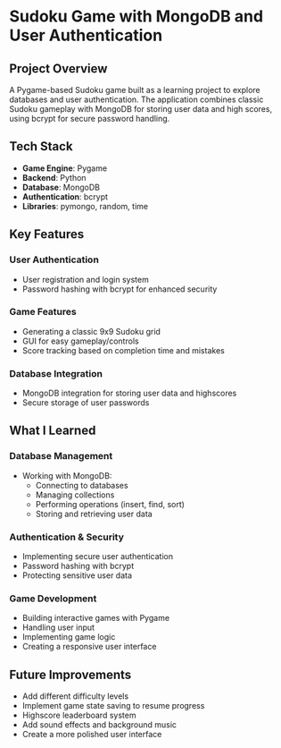 # Sudoku Game with MongoDB and User Authentication 

## Project Overview
A Pygame-based Sudoku game built as a learning project to explore databases and user authentication. The application combines classic Sudoku gameplay with MongoDB for storing user data and high scores, using bcrypt for secure password handling.

## Tech Stack
- **Game Engine**: Pygame
- **Backend**: Python
- **Database**: MongoDB
- **Authentication**: bcrypt
- **Libraries**: pymongo, random, time

## Key Features

### User Authentication
- User registration and login system
- Password hashing with bcrypt for enhanced security

### Game Features
- Generating a classic 9x9 Sudoku grid
- GUI for easy gameplay/controls
- Score tracking based on completion time and mistakes 

### Database Integration
- MongoDB integration for storing user data and highscores
- Secure storage of user passwords

## What I Learned

### Database Management
- Working with MongoDB:
  - Connecting to databases
  - Managing collections
  - Performing operations (insert, find, sort)
  - Storing and retrieving user data

### Authentication & Security
- Implementing secure user authentication
- Password hashing with bcrypt
- Protecting sensitive user data

### Game Development
- Building interactive games with Pygame
- Handling user input
- Implementing game logic
- Creating a responsive user interface

## Future Improvements
- Add different difficulty levels
- Implement game state saving to resume progress
- Highscore leaderboard system
- Add sound effects and background music
- Create a more polished user interface
